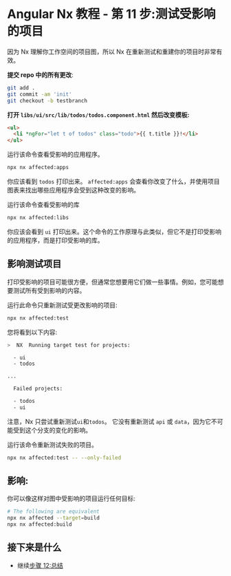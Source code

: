 # Angular Nx 教程 - 第 11 步:测试受影响的项目

因为 Nx 理解你工作空间的项目图，所以 Nx 在重新测试和重建你的项目时非常有效。

**提交 repo 中的所有更改**:

```bash
git add .
git commit -am 'init'
git checkout -b testbranch
```

**打开 `libs/ui/src/lib/todos/todos.component.html` 然后改变模板:**

```html
<ul>
  <li *ngFor="let t of todos" class="todo">{{ t.title }}!</li>
</ul>
```

运行该命令查看受影响的应用程序。

```sh
npx nx affected:apps
```

你应该看到 `todos` 打印出来。
`affected:apps` 会查看你改变了什么，并使用项目图表来找出哪些应用程序会受到这种改变的影响。

运行该命令查看受影响的库

```sh
npx nx affected:libs
```

你应该会看到 `ui` 打印出来。这个命令的工作原理与此类似，但它不是打印受影响的应用程序，而是打印受影响的库。

## 影响测试项目

打印受影响的项目可能很方便，但通常您想要用它们做一些事情。例如，您可能想要测试所有受到影响的内容。

运行此命令只重新测试受更改影响的项目:

```sh
npx nx affected:test
```

您将看到以下内容:

```bash
>  NX  Running target test for projects:

  - ui
  - todos

...

  Failed projects:

  - todos
  - ui
```

注意，Nx 只尝试重新测试`ui`和`todos`。
它没有重新测试 `api` 或 `data`，因为它不可能受到这个分支的变化的影响。

运行该命令重新测试失败的项目。

```sh
npx nx affected:test -- --only-failed
```

## 影响:

你可以像这样对图中受影响的项目运行任何目标:

```bash
# The following are equivalent
npx nx affected --target=build
npx nx affected:build
```

## 接下来是什么

- 继续[步骤 12:总结](/angular-tutorial/12-summary)
